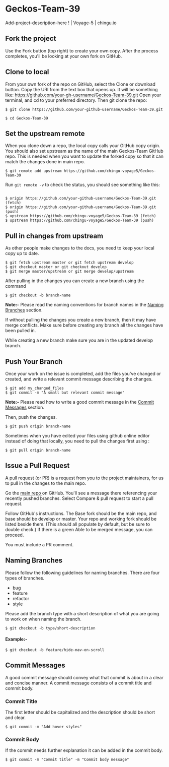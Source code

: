 # Geckos-Team-39
Add-project-description-here ! | Voyage-5 | chingu.io

## Fork the project

Use the Fork button (top right) to create your own copy. After the process completes, you'll be looking at your own fork on GitHub.

## Clone to local

From your own fork of the repo on GitHub, select the Clone or download button. Copy the URI from the text box that opens up. It will be something like: https://github.com/your-gh-username/Geckos-Team-39.git
Open your terminal, and cd to your preferred directory. Then git clone the repo:

```
$ git clone https://github.com/your-github-username/Geckos-Team-39.git

$ cd Geckos-Team-39
```
## Set the upstream remote

When you clone down a repo, the local copy calls your GitHub copy origin. You should also set upstream as the name of the main Geckos-Team GitHub repo. This is needed when you want to update the forked copy so that it can match the changes done in main repo.

```
$ git remote add upstream https://github.com/chingu-voyage5/Geckos-Team-39
```

Run `git remote -v` to check the status, you should see something like this:

```

$ origin https://github.com/your-github-username/Geckos-Team-39.git (fetch)
$ origin https://github.com/your-github-username/Geckos-Team-39.git (push)
$ upstream https://github.com/chingu-voyage5/Geckos-Team-39 (fetch)
$ upstream https://github.com/chingu-voyage5/Geckos-Team-39 (push)

```
## Pull in changes from upstream

As other people make changes to the docs, you need to keep your local copy up to date.

```
$ git fetch upstream master or git fetch upstream develop
$ git checkout master or git checkout develop
$ git merge master/upstream or git merge develop/upstream
```
After pulling in the changes you can create a new branch using the command 

```
$ git checkout -b branch-name
```

**Note:-** Please read the naming conventions for branch names in the [Naming Branches](https://github.com/chingu-voyage5/Geckos-Team-39/blob/master/README.md#naming-branches) section.

If without pulling the changes you create a new branch, then it may have merge conflicts. Make sure before creating any branch all the changes have been pulled in.

While creating a new branch make sure you are in the updated develop branch.

## Push Your Branch

Once your work on the issue is completed, add the files you've changed or created, and write a relevant commit message describing the changes.

```
$ git add my_changed_files
$ git commit -m "A small but relevant commit message"
```

**Note:-** Please read how to write a good commit message in the [Commit Messages](https://github.com/chingu-voyage5/Geckos-Team-39/blob/master/README.md#commit-messages) section.

Then, push the changes. 

```
$ git push origin branch-name
```

Sometimes when you have edited your files using github online editor instead of doing that locally, you need to pull the changes first
using :

```
$ git pull origin branch-name
```
## Issue a Pull Request

A pull request (or PR) is a request from you to the project maintainers, for us to pull in the changes to the main repo.

Go the <a href ="https://github.com/chingu-voyage5/Geckos-Team-39"> main repo </a> on GitHub. You'll see a message there referencing your recently pushed branches. Select Compare & pull request to start a pull request.

Follow GitHub's instructions. The Base fork should be the main repo, and base should be develop or master. Your repo and working fork should be listed beside them. (This should all populate by default, but be sure to double check.) If there is a green Able to be merged message, you can proceed.

You must include a PR comment.

## Naming Branches

Please follow the following guidelines for naming branches. There are four types of branches.
- bug
- feature
- refactor
- style

Please add the branch type with a short description of what you are going to work on when naming the branch.

```
$ git checkout -b type/short-description
```
#### Example:-
```
$ git checkout -b feature/hide-nav-on-scroll
```

## Commit Messages
A good commit message should convey what that commit is about in a clear and concise manner. A commit message consists of a commit title and commit body.

### Commit Title
The first letter should be capitalized and the description should be short and clear.

```
$ git commit -m "Add hover styles"
```
### Commit Body
If the commit needs further explanation it can be added in the commit body.

```
$ git commit -m "Commit title" -m "Commit body message"
```
